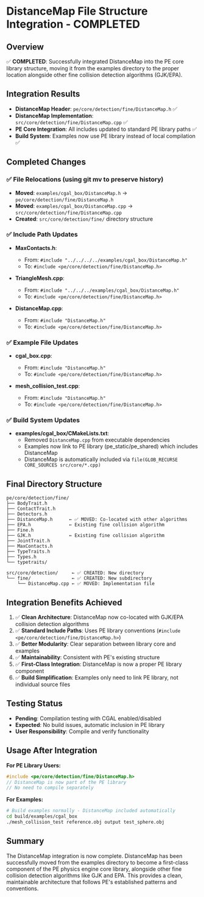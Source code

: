 # DistanceMap File Structure Integration - COMPLETED

## Overview

✅ **COMPLETED**: Successfully integrated DistanceMap into the PE core library structure, moving it from the examples directory to the proper location alongside other fine collision detection algorithms (GJK/EPA).

## Integration Results

- **DistanceMap Header**: `pe/core/detection/fine/DistanceMap.h` ✅
- **DistanceMap Implementation**: `src/core/detection/fine/DistanceMap.cpp` ✅
- **PE Core Integration**: All includes updated to standard PE library paths ✅
- **Build System**: Examples now use PE library instead of local compilation ✅

## Completed Changes

### ✅ File Relocations (using git mv to preserve history)

- **Moved**: `examples/cgal_box/DistanceMap.h` → `pe/core/detection/fine/DistanceMap.h`
- **Moved**: `examples/cgal_box/DistanceMap.cpp` → `src/core/detection/fine/DistanceMap.cpp`
- **Created**: `src/core/detection/fine/` directory structure

### ✅ Include Path Updates

- **MaxContacts.h**: 
  - From: `#include "../../../../examples/cgal_box/DistanceMap.h"`
  - To: `#include <pe/core/detection/fine/DistanceMap.h>`
  
- **TriangleMesh.cpp**: 
  - From: `#include "../../../examples/cgal_box/DistanceMap.h"`
  - To: `#include <pe/core/detection/fine/DistanceMap.h>`

- **DistanceMap.cpp**:
  - From: `#include "DistanceMap.h"`
  - To: `#include <pe/core/detection/fine/DistanceMap.h>`

### ✅ Example File Updates

- **cgal_box.cpp**:
  - From: `#include "DistanceMap.h"`
  - To: `#include <pe/core/detection/fine/DistanceMap.h>`

- **mesh_collision_test.cpp**:
  - From: `#include "DistanceMap.h"`
  - To: `#include <pe/core/detection/fine/DistanceMap.h>`

### ✅ Build System Updates

- **examples/cgal_box/CMakeLists.txt**: 
  - Removed `DistanceMap.cpp` from executable dependencies
  - Examples now link to PE library (pe_static/pe_shared) which includes DistanceMap
  - DistanceMap is automatically included via `file(GLOB_RECURSE CORE_SOURCES src/core/*.cpp)`

## Final Directory Structure

```
pe/core/detection/fine/
├── BodyTrait.h
├── ContactTrait.h
├── Detectors.h
├── DistanceMap.h      ← ✅ MOVED: Co-located with other algorithms
├── EPA.h              ← Existing fine collision algorithm
├── Fine.h
├── GJK.h              ← Existing fine collision algorithm
├── JointTrait.h
├── MaxContacts.h
├── TypeTraits.h
├── Types.h
└── typetraits/

src/core/detection/     ← ✅ CREATED: New directory
└── fine/               ← ✅ CREATED: New subdirectory
    └── DistanceMap.cpp ← ✅ MOVED: Implementation file
```

## Integration Benefits Achieved

1. ✅ **Clean Architecture**: DistanceMap now co-located with GJK/EPA collision detection algorithms
2. ✅ **Standard Include Paths**: Uses PE library conventions (`#include <pe/core/detection/fine/DistanceMap.h>`)
3. ✅ **Better Modularity**: Clear separation between library core and examples
4. ✅ **Maintainability**: Consistent with PE's existing structure
5. ✅ **First-Class Integration**: DistanceMap is now a proper PE library component
6. ✅ **Build Simplification**: Examples only need to link PE library, not individual source files

## Testing Status

- **Pending**: Compilation testing with CGAL enabled/disabled
- **Expected**: No build issues, automatic inclusion in PE library
- **User Responsibility**: Compile and verify functionality

## Usage After Integration

**For PE Library Users:**
```cpp
#include <pe/core/detection/fine/DistanceMap.h>
// DistanceMap is now part of the PE library
// No need to compile separately
```

**For Examples:**
```bash
# Build examples normally - DistanceMap included automatically
cd build/examples/cgal_box
./mesh_collision_test reference.obj output test_sphere.obj
```

## Summary

The DistanceMap integration is now complete. DistanceMap has been successfully moved from the examples directory to become a first-class component of the PE physics engine core library, alongside other fine collision detection algorithms like GJK and EPA. This provides a clean, maintainable architecture that follows PE's established patterns and conventions.